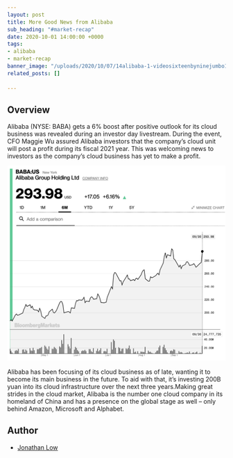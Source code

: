 ```yaml
---
layout: post
title: More Good News from Alibaba
sub_heading: "#market-recap"
date: 2020-10-01 14:00:00 +0000
tags:
- alibaba
- market-recap
banner_image: "/uploads/2020/10/07/14alibaba-1-videosixteenbyninejumbo1600.jpg"
related_posts: []

---
```


## Overview

Alibaba (NYSE: BABA) gets a 6% boost after positive outlook for its cloud business was revealed during an investor day livestream. During the event, CFO Maggie Wu assured Alibaba investors that the company’s cloud unit will post a profit during its fiscal 2021 year. This was welcoming news to investors as the company’s cloud business has yet to make a profit.

![](/uploads/2020/10/07/screen_shot_2020-10-01_at_11-46-38_am.png)

Alibaba has been focusing of its cloud business as of late, wanting it to become its main business in the future. To aid with that, it’s investing 200B yuan into its cloud infrastructure over the next three years.Making great strides in the cloud market, Alibaba is the number one cloud company in its homeland of China and has a presence on the global stage as well – only behind Amazon, Microsoft and Alphabet.

## Author

- [Jonathan Low](/about/jonathan/)
